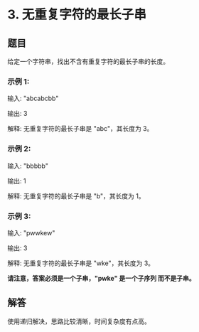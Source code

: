 # 3. 无重复字符的最长子串

## 题目

给定一个字符串，找出不含有重复字符的最长子串的长度。

### 示例 1:

输入: "abcabcbb"

输出: 3

解释: 无重复字符的最长子串是 "abc"，其长度为 3。

### 示例 2:

输入: "bbbbb"

输出: 1

解释: 无重复字符的最长子串是 "b"，其长度为 1。

### 示例 3:

输入: "pwwkew"

输出: 3

解释: 无重复字符的最长子串是 "wke"，其长度为 3。

**请注意，答案必须是一个子串，"pwke" 是一个子序列 而不是子串。**


## 解答

使用递归解决，思路比较清晰，时间复杂度有点高。

